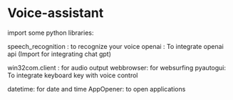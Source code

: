 # Voice-assistant
import some python libraries:

speech_recognition : to recognize your voice
openai : To integrate openai api (Import for integrating chat gpt) 

win32com.client : for audio output
webbrowser: for websurfing
pyautogui: To integrate keyboard key with voice control

datetime: for date and time
AppOpener: to open applications